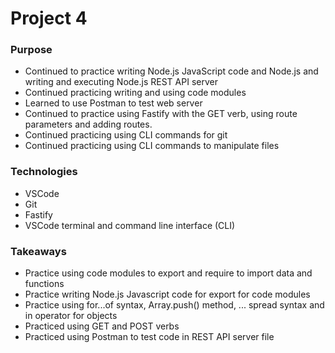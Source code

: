 # Project 4

### Purpose
- Continued to practice writing Node.js JavaScript code and Node.js and writing and executing Node.js REST API server
- Continued practicing writing and using code modules
- Learned to use Postman to test web server
- Continued to practice using Fastify with the GET verb, using route parameters and adding routes.
- Continued practicing using CLI commands for git
- Continued practicing using CLI commands to manipulate files

### Technologies
- VSCode
- Git
- Fastify 
- VSCode terminal and command line interface (CLI)

### Takeaways
- Practice using code modules to export and require to import data and functions 
- Practice writing Node.js Javascript code for export for code modules
- Practice using for...of syntax, Array.push() method, ... spread syntax and in operator for objects
- Practiced using GET and POST verbs
- Practiced using Postman to test code in REST API server file 
